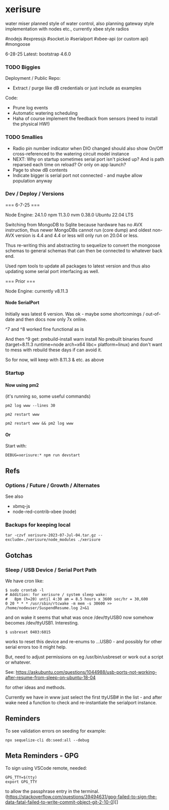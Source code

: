 # xerisure #

water miser planned style of water control, also planning gateway style implementation
with nodes etc., currently xbee style radios

#nodejs
#expressjs
#socket.io
#serialport
#xbee-api (or custom api)
#mongoose

6-28-25
Latest:
bootstrap 4.6.0



### TODO Biggies

Deployment / Public Repo:

- Extract / purge like dB credentials or just include as examples


Code:

- Prune log events
- Automatic watering scheduling
- Haha of course implement the feedback from sensors (need to install the physical HW!)


### TODO Smallies

- Radio pin number indicator when DIO changed should also show On/Off cross-referenced to the watering circuit model instance
- NEXT: Why on startup sometimes serial port isn't picked up? And is path reparsed each time on reload? Or only on app launch?
- Page to show dB contents
- Indicate bigger is serial port not connected - and maybe allow population anyway


### Dev / Deploy / Versions ###


=== 6-7-25 ===

Node Engine: 24.1.0
npm 11.3.0
nvm 0.38.0 
Ubuntu 22.04 LTS

Switching from MongoDB to Sqlite because hardware has no AVX instruction, thus newer MongoDBs cannot run (core dump) and oldest non-AVX version is 4.4 and 4.4 or less will only run on 20.04 or less.

Thus re-writing this and abstracting to sequelize to convert the mongoose schemas to general schemas that can then be connected to whatever back end.

Used npm tools to update all packages to latest version and thus also updating some serial port interfacing as well.




=== Prior ===

Node Engine: currently v8.11.3


#### Node SerialPort ####

Initially was latest 6 version. Was ok - maybe some shortcomings / out-of-date and then docs now only 7x online.

^7 and ^8 worked fine functional as is

And then ^9 get: 
prebuild-install warn install No prebuilt binaries found (target=8.11.3 runtime=node arch=x64 libc= platform=linux)
and don't want to mess with rebuild these days if can avoid it.

So for now, will keep with 8.11.3 & etc. as above



### Startup ###

#### Now using pm2 ####

(it's running so, some useful commands)

`pm2 log www --lines 30`

`pm2 restart www`

`pm2 restart www && pm2 log www`


#### Or ####

Start with:

`DEBUG=xerisure:* npm run devstart`




## Refs ##

### Options / Future / Growth / Alternates ###

See also

  - xbmq-js
  - node-red-contrib-xbee (node)


### Backups for keeping local ###

`tar -czvf xerisure-2023-07-Jul-04.tar.gz --exclude=./xerisure/node_modules ./xerisure`


## Gotchas ##

### Sleep / USB Device / Serial Port Path ###

We have cron like:

```
$ sudo crontab -l
# Addition: for xerisure / system sleep wake:
#   8pm (h=20) until 4:30 am = 8.5 hours x 3600 sec/hr = 30,600 
0 20 * * * /usr/sbin/rtcwake -m mem -s 30600 >> /home/nodeuser/SuspendResume.log 2>&1
```
and on wake it seems that what was once /dev/ttyUSB0 now somehow becomes /dev/ttyUSB1. Interesting.

```
$ usbreset 0403:6015
```
works to reset this device and re-enums to ...USB0 - and possibly for other serial errors too it might help.

But, need to adjust permissions on eg /usr/bin/usbreset or work out a script or whatever.

See:
https://askubuntu.com/questions/1044988/usb-ports-not-working-after-resume-from-sleep-on-ubuntu-18-04

for other ideas and methods.

Currently we have in www just select the first ttyUSB# in the list - and after wake need a function to check and re-instantiate the serialport instance.


## Reminders

To see validation errors on seeding for example:
```
npx sequelize-cli db:seed:all --debug
```


## Meta Reminders - GPG

To sign using VSCode remote, needed:
```
GPG_TTY=$(tty)
export GPG_TTY 
```

to allow the passphrase entry in the terminal.
(https://stackoverflow.com/questions/39494631/gpg-failed-to-sign-the-data-fatal-failed-to-write-commit-object-git-2-10-0)[]